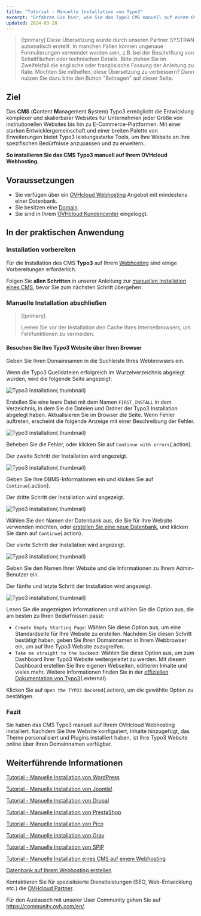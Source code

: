 ```yaml
---
title: "Tutorial - Manuelle Installation von Typo3"
excerpt: "Erfahren Sie hier, wie Sie das Typo3 CMS manuell auf einem OVHcloud Webhosting installieren"
updated: 2024-03-28
---
```


> [!primary]
> Diese Übersetzung wurde durch unseren Partner SYSTRAN automatisch erstellt. In manchen Fällen können ungenaue Formulierungen verwendet worden sein, z.B. bei der Beschriftung von Schaltflächen oder technischen Details. Bitte ziehen Sie im Zweifelsfall die englische oder französische Fassung der Anleitung zu Rate. Möchten Sie mithelfen, diese Übersetzung zu verbessern? Dann nutzen Sie dazu bitte den Button "Beitragen" auf dieser Seite.
>

## Ziel

Das **CMS** (**C**ontent **M**anagement **S**ystem) Typo3 ermöglicht die Entwicklung komplexer und skalierbarer Websites für Unternehmen jeder Größe von institutionellen Websites bis hin zu E-Commerce-Plattformen. Mit einer starken Entwicklergemeinschaft und einer breiten Palette von Erweiterungen bietet Typo3 leistungsstarke Tools, um Ihre Website an Ihre spezifischen Bedürfnisse anzupassen und zu erweitern.

**So installieren Sie das CMS Typo3 manuell auf Ihrem OVHcloud Webhosting.**

## Voraussetzungen

- Sie verfügen über ein [OVHcloud Webhosting](/links/web/hosting) Angebot mit mindestens einer Datenbank.
- Sie besitzen eine [Domain](/links/web/domains).
- Sie sind in Ihrem [OVHcloud Kundencenter](/links/manager) eingeloggt.

## In der praktischen Anwendung

### Installation vorbereiten

Für die Installation des CMS **Typo3** auf Ihrem [Webhosting](/links/web/hosting) sind einige Vorbereitungen erforderlich.

Folgen Sie **allen Schritten** in unserer Anleitung zur [manuellen Installation eines CMS](/pages/web_cloud/web_hosting/cms_manual_installation), bevor Sie zum nächsten Schritt übergehen.

### Manuelle Installation abschließen

> [!primary]
>
> Leeren Sie vor der Installation den Cache Ihres Internetbrowsers, um Fehlfunktionen zu vermeiden.
>

#### Besuchen Sie Ihre Typo3 Website über Ihren Browser

Geben Sie Ihren Domainnamen in die Suchleiste Ihres Webbrowsers ein.

Wenn die Typo3 Quelldateien erfolgreich im Wurzelverzeichnis abgelegt wurden, wird die folgende Seite angezeigt:

![Typo3 installation](images/install_step_one.png){.thumbnail}

Erstellen Sie eine leere Datei mit dem Namen `FIRST_INSTALL` in dem Verzeichnis, in dem Sie die Dateien und Ordner der Typo3 Installation abgelegt haben. Aktualisieren Sie im Browser die Seite. Wenn Fehler auftreten, erscheint die folgende Anzeige mit einer Beschreibung der Fehler.

![Typo3 installation](images/install_step_2_error.png){.thumbnail}

Beheben Sie die Fehler, oder klicken Sie auf `Continue with errors`{.action}.

Der zweite Schritt der Installation wird angezeigt.

![Typo3 installation](images/install_step_2.png){.thumbnail}

Geben Sie Ihre DBMS-Informationen ein und klicken Sie auf `Continue`{.action}.

Der dritte Schritt der Installation wird angezeigt.

![Typo3 installation](images/install_step_3.png){.thumbnail}

Wählen Sie den Namen der Datenbank aus, die Sie für Ihre Website verwenden möchten, oder [erstellen Sie eine neue Datenbank](/pages/web_cloud/web_hosting/sql_create_database), und klicken Sie dann auf `Continue`{.action}.

Der vierte Schritt der Installation wird angezeigt.

![Typo3 installation](images/install_step_4.png){.thumbnail}

Geben Sie den Namen Ihrer Website und die Informationen zu Ihrem Admin-Benutzer ein.

Der fünfte und letzte Schritt der Installation wird angezeigt.

![Typo3 installation](images/install_step_5.png){.thumbnail}

Lesen Sie die angezeigten Informationen und wählen Sie die Option aus, die am besten zu Ihren Bedürfnissen passt:

- `Create Empty Starting Page`: Wählen Sie diese Option aus, um eine Standardseite für Ihre Website zu erstellen. Nachdem Sie diesen Schritt bestätigt haben, geben Sie Ihren Domainnamen in Ihrem Webbrowser ein, um auf Ihre Typo3 Website zuzugreifen.
- `Take me straight to the backend`: Wählen Sie diese Option aus, um zum Dashboard Ihrer Typo3 Website weitergeleitet zu werden. Mit diesem Dashboard erstellen Sie Ihre eigenen Webseiten, editieren Inhalte und vieles mehr. Weitere Informationen finden Sie in der [offiziellen Dokumentation von Typo3](https://docs.typo3.org/Home/GettingStarted.html){.external}.

Klicken Sie auf `Open the TYPO3 Backend`{.action}, um die gewählte Option zu bestätigen.

### Fazit

Sie haben das CMS Typo3 manuell auf Ihrem OVHcloud Webhosting installiert. Nachdem Sie Ihre Website konfiguriert, Inhalte hinzugefügt, das Theme personalisiert und Plugins installiert haben, ist Ihre Typo3 Website online über Ihren Domainnamen verfügbar.

## Weiterführende Informationen <a name="go-further"></a>

[Tutorial - Manuelle Installation von WordPress](/pages/web_cloud/web_hosting/cms_manual_installation_wordpress)

[Tutorial - Manuelle Installation von Joomla!](/pages/web_cloud/web_hosting/cms_manual_installation_joomla)

[Tutorial - Manuelle Installation von Drupal](/pages/web_cloud/web_hosting/cms_manual_installation_drupal)

[Tutorial - Manuelle Installation von PrestaShop](/pages/web_cloud/web_hosting/cms_manual_installation_prestashop)

[Tutorial - Manuelle Installation von Pico](/pages/web_cloud/web_hosting/cms_manual_installation_pico)

[Tutorial - Manuelle Installation von Grav](/pages/web_cloud/web_hosting/cms_manual_installation_grav)

[Tutorial - Manuelle Installation von SPIP](/pages/web_cloud/web_hosting/cms_manual_installation_spip)

[Tutorial - Manuelle Installation eines CMS auf einem Webhosting](/pages/web_cloud/web_hosting/cms_manual_installation)

[Datenbank auf Ihrem Webhosting erstellen](/pages/web_cloud/web_hosting/sql_create_database)
 
Kontaktieren Sie für spezialisierte Dienstleistungen (SEO, Web-Entwicklung etc.) die [OVHcloud Partner](/links/partner).
 
Für den Austausch mit unserer User Community gehen Sie auf <https://community.ovh.com/en/>.
